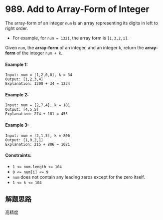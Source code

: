 # 989. Add to Array-Form of Integer

The array-form of an integer `num` is an array representing its digits in left to right order.

+ For example, for `num = 1321`, the array form is `[1,3,2,1]`.

Given `num`, the **array-form** of an integer, and an integer k, return the **array-form** of the integer `num + k`.

#### Example 1:

```
Input: num = [1,2,0,0], k = 34
Output: [1,2,3,4]
Explanation: 1200 + 34 = 1234
```

#### Example 2:

```
Input: num = [2,7,4], k = 181
Output: [4,5,5]
Explanation: 274 + 181 = 455
```

#### Example 3:

```
Input: num = [2,1,5], k = 806
Output: [1,0,2,1]
Explanation: 215 + 806 = 1021
``` 

#### Constraints:

+ `1 <= num.length <= 104`
+ `0 <= num[i] <= 9`
+ `num` does not contain any leading zeros except for the zero itself.
+ `1 <= k <= 104`

## 解题思路

高精度